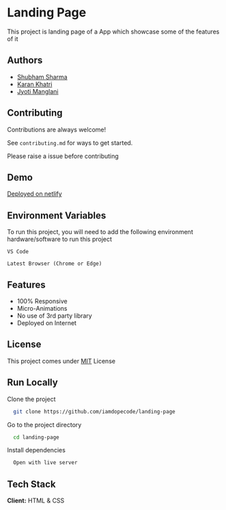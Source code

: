 # Landing Page

This project is landing page of a App which showcase some of the features of it

## Authors

- [Shubham Sharma](https://github.com/iamdopecode)
- [Karan Khatri](https://github.com/karankhatri6)
- [Jyoti Manglani](https://github.com/jyotimanglani)

## Contributing

Contributions are always welcome!

See `contributing.md` for ways to get started.

Please raise a issue before contributing

## Demo

[Deployed on netlify](https://app-landing-page-jyoti.netlify.app)

## Environment Variables

To run this project, you will need to add the following environment hardware/software to run this project

`VS Code`

`Latest Browser (Chrome or Edge)`

## Features

- 100% Responsive
- Micro-Animations
- No use of 3rd party library
- Deployed on Internet

## License

This project comes under [MIT](https://choosealicense.com/licenses/mit/) License

## Run Locally

Clone the project

```bash
  git clone https://github.com/iamdopecode/landing-page
```

Go to the project directory

```bash
  cd landing-page
```

Install dependencies

```bash
  Open with live server
```

## Tech Stack

**Client:** HTML & CSS
